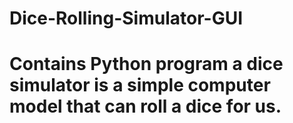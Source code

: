 # Dice-Rolling-Simulator-GUI
# Contains Python program a dice simulator is a simple computer model that can roll a dice for us.
